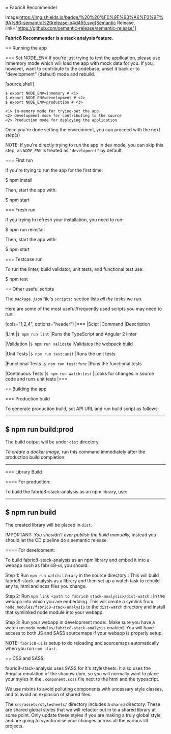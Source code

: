 = Fabric8 Recommender

image:https://img.shields.io/badge/%20%20%F0%9F%93%A6%F0%9F%9A%80-semantic%20release-b4d455.svg[Semantic Release, link="https://github.com/semantic-release/semantic-release"]

**Fabric8 Recommender is a stack analysis feature.**

== Running the app

=== Set NODE_ENV
If you're just trying to test the application, please use inmemory mode which
will load the app with mock data for you. If you, however, want to contribute
to the codebase, unset it back or to "development" (default) mode and rebuild.


[source,shell]
```
$ export NODE_ENV=inmemory # <1>
$ export NODE_ENV=development # <2>
$ export NODE_ENV=production # <3>

<1> In-memory mode for trying-out the app
<2> Development mode for contributing to the source
<2> Production mode for deploying the application
```

Once you're done setting the environment, you can proceed with the next step(s)

NOTE: If you're directly trying to run the app in dev mode, you can skip this
step, as *`NODE_ENV`* is treated as `"development"` by default.

=== First run

If you're trying to run the app for the first time:

 $ npm install

Then, start the app with:

 $ npm start

=== Fresh run

If you trying to refresh your installation, you need to run:

 $ npm run reinstall

Then, start the app with:

 $ npm start

=== Testcase run

To run the linter, build validator, unit tests, and functional test use:

 $ npm test

== Other useful scripts

The *`package.json`* file's `scripts:` section lists _all the tasks_ we run.

Here are some of the most useful/frequently used scripts you may need to run:

[cols="1,2,4", options="header"]
|===
|Scipt
|Command
|Description

|Lint
|`$ npm run lint`
|Runs the TypeScript and Angular 2 linter

|Validation
|`$ npm run validate`
|Validates the webpack build

|Unit Tests
|`$ npm run test:unit`
|Runs the unit tests

|Functional Tests
|`$ npm run test:func`
|Runs the functional tests

|Continuous Tests
|`$ npm run watch:test`
|Looks for changes in source code and runs unit tests
|===

== Building the app

=== Production build

To generate production build, set API URL and run build script as follows:

----
$ npm run build:prod
----

The build output will be under `dist` directory.

*To create a docker image,* run this command immediately after the production
build completion:

----

=== Library Build

==== For production:

To build the fabric8-stack-analysis as an npm library, use:

----
$ npm run build
----

The created library will be placed in `dist`.

IMPORTANT: *You shouldn't ever publish the build manually,* instead you should
let the CD pipeline do a semantic release.

==== For development:

To build fabric8-stack-analysis as an npm library and embed it into a webapp such as
fabric8-ui, you should:

Step 1: Run `npm run watch:library` in the source directory::
This will build fabric8-stack-analysis as a library and then set up a watch task to
rebuild any ts, html and scss files you change.

Step 2: Run `npm link <path to fabric8-stack-analysis>/dist-watch`::
In the webapp into which you are embedding. This will create a symlink from
`node_modules/fabric8-stack-analysis` to the `dist-watch` directory and install that
symlinked node module into your webapp.

Step 3: Run your webapp in development mode::
Make sure you have a watch on `node_modules/fabric8-stack-analysis` enabled. You will
have access to both JS and SASS sourcemaps if your webapp is properly setup.

NOTE: `fabric8-ui` is setup to do reloading and sourcemaps automatically when you
run `npm start`.

== CSS and SASS

fabric8-stack-analysis uses SASS for it's stylesheets. It also uses the Angular emulation
of the shadow dom, so you will normally want to place your styles in the
`.component.scss` file next to the html and the typescript.


We use mixins to avoid polluting components with uncessary style classes, and to avoid
an explosion of shared files.

The `src/assets/stylesheets/` directory includes a `shared` directory. These are
shared global styles that we will refactor out in to a shared library at some point.
Only update these styles if you are making a truly global style, and are going to
synchronise your changes across all the various UI projects.